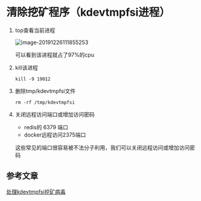 # 清除挖矿程序（kdevtmpfsi进程）

1. top查看当前进程

   ![image-20191226111855253](./img/image-20191226111855253.png)

   可以看到该进程就占了97%的cpu

2. kill该进程

   ```
   kill -9 19012
   ```

3. 删除tmp/kdevtmpfsi文件

   ```
   rm -rf /tmp/kdevtmpfsi
   ```

4. 关闭远程访问端口或增加访问密码

   - redis的 6379 端口
   - docker远程访问2375端口

   这些常见的端口很容易被不法分子利用，我们可以关闭远程访问或增加访问密码

   

## 参考文章

[处理kdevtmpfsi挖矿病毒](https://blog.csdn.net/u014589116/article/details/103705690)